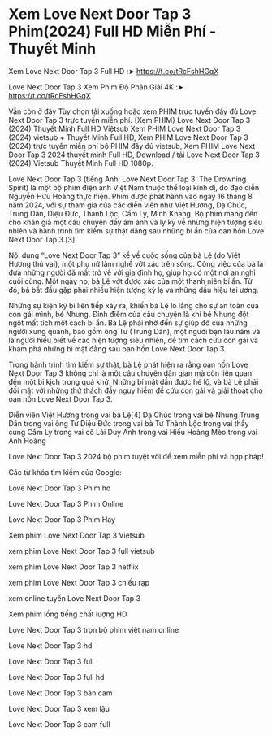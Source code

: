# Xem Love Next Door Tap 3 Phim(2024) Full HD Miễn Phí - Thuyết Minh

Xem Love Next Door Tap 3 Full HD :➤ https://t.co/tRcFshHGqX

Love Next Door Tap 3 Xem Phim Độ Phân Giải 4K :➤ https://t.co/tRcFshHGqX


Vẫn còn ở đây Tùy chọn tải xuống hoặc xem PHIM trực tuyến đầy đủ Love Next Door Tap 3 trực tuyến miễn phí. {Xem PHIM} Love Next Door Tap 3 (2024) Thuyết Minh Full HD Việtsub Xem PHIM Love Next Door Tap 3 (2024) vietsub + Thuyết Minh Full HD, Xem PHIM Love Next Door Tap 3 (2024) trực tuyến miễn phí bộ PHIM đầy đủ vietsub, Xem PHIM Love Next Door Tap 3 2024 thuyết minh Full HD, Download / tải Love Next Door Tap 3 (2024) Vietsub Thuyết Minh Full HD 1080p.


Love Next Door Tap 3 (tiếng Anh: Love Next Door Tap 3: The Drowning Spirit) là một bộ phim điện ảnh Việt Nam thuộc thể loại kinh dị, do đạo diễn Nguyễn Hữu Hoàng thực hiện. Phim được phát hành vào ngày 16 tháng 8 năm 2024, với sự tham gia của các diễn viên như Việt Hương, Dạ Chúc, Trung Dân, Diệu Đức, Thành Lộc, Cẩm Ly, Minh Khang. Bộ phim mang đến cho khán giả một câu chuyện đầy ám ảnh và ly kỳ về những hiện tượng siêu nhiên và hành trình tìm kiếm sự thật đằng sau những bí ẩn của oan hồn Love Next Door Tap 3.[3]

Nội dung
“Love Next Door Tap 3” kể về cuộc sống của bà Lệ (do Việt Hương thủ vai), một phụ nữ làm nghề vớt xác trên sông. Công việc của bà là đưa những người đã mất trở về với gia đình họ, giúp họ có một nơi an nghỉ cuối cùng. Một ngày nọ, bà Lệ vớt được xác của một thanh niên bí ẩn. Từ đó, bà bắt đầu gặp phải nhiều hiện tượng kỳ lạ và những dấu hiệu tai ương.

Những sự kiện kỳ bí liên tiếp xảy ra, khiến bà Lệ lo lắng cho sự an toàn của con gái mình, bé Nhung. Đỉnh điểm của câu chuyện là khi bé Nhung đột ngột mất tích một cách bí ẩn. Bà Lệ phải nhờ đến sự giúp đỡ của những người xung quanh, bao gồm ông Tư (Trung Dân), một người bạn lâu năm và là người hiểu biết về các hiện tượng siêu nhiên, để tìm cách cứu con gái và khám phá những bí mật đằng sau oan hồn Love Next Door Tap 3.

Trong hành trình tìm kiếm sự thật, bà Lệ phát hiện ra rằng oan hồn Love Next Door Tap 3 không chỉ là một câu chuyện dân gian mà còn liên quan đến một bi kịch trong quá khứ. Những bí mật dần được hé lộ, và bà Lệ phải đối mặt với những thử thách đầy nguy hiểm để cứu con gái và giải thoát cho oan hồn Love Next Door Tap 3.

Diễn viên
Việt Hương trong vai bà Lệ[4]
Dạ Chúc trong vai bé Nhung
Trung Dân trong vai ông Tư
Diệu Đức trong vai bà Tư
Thành Lộc trong vai thầy cúng
Cẩm Ly trong vai cô Lài
Duy Anh trong vai Hiếu
Hoàng Mèo trong vai Anh Hoàng


Love Next Door Tap 3 2024 bộ phim tuyệt vời để xem miễn phí và hợp pháp!

Các từ khóa tìm kiếm của Google:

Love Next Door Tap 3 Phim hd

Love Next Door Tap 3 Phim Online

Love Next Door Tap 3 Phim Hay

Xem phim Love Next Door Tap 3 Vietsub

xem phim Love Next Door Tap 3 full vietsub

xem phim Love Next Door Tap 3 netflix

xem phim Love Next Door Tap 3 chiếu rạp

xem online tuyến Love Next Door Tap 3

Xem phim lồng tiếng chất lượng HD

Love Next Door Tap 3 trọn bộ phim việt nam online

Love Next Door Tap 3 hd

Love Next Door Tap 3 full

Love Next Door Tap 3 full hd

Love Next Door Tap 3 bản cam

Love Next Door Tap 3 xem lậu

Love Next Door Tap 3 cam full

